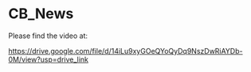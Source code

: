 # CB_News

Please find the video at:

https://drive.google.com/file/d/14iLu9xyGOeQYoQyDq9NszDwRiAYDb-0M/view?usp=drive_link